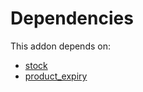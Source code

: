 # Dependencies

This addon depends on:

- [stock](https://github.com/bringout/oca-ocb-warehouse/tree/ffbc26923f1cbb52ea57b79a3bc1781623af2ae9/odoo-bringout-oca-ocb-stock)
- [product_expiry](https://github.com/bringout/oca-ocb-sale/tree/cfc4dbeb59ab3594bd1aa8f3bb16a1ee00557b4d/odoo-bringout-oca-ocb-product_expiry)
